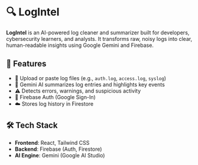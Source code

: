 # 🔍 LogIntel

**LogIntel** is an AI-powered log cleaner and summarizer built for developers, cybersecurity learners, and analysts. It transforms raw, noisy logs into clear, human-readable insights using Google Gemini and Firebase.

## 🚀 Features
- 📄 Upload or paste log files (e.g., `auth.log`, `access.log`, `syslog`)
- 🤖 Gemini AI summarizes log entries and highlights key events
- ⚠️ Detects errors, warnings, and suspicious activity
- 🔐 Firebase Auth (Google Sign-In)
- ☁️ Stores log history in Firestore

## 🛠️ Tech Stack
- **Frontend**: React, Tailwind CSS
- **Backend**: Firebase (Auth, Firestore)
- **AI Engine**: Gemini (Google AI Studio)
